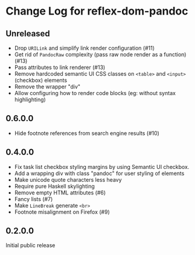 # Change Log for reflex-dom-pandoc

## Unreleased

- Drop `URILink` and simplify link render configuration (#11)
- Get rid of `PandocRaw` complexity (pass raw node render as a function) (#13)
- Pass attributes to link renderer (#13)
- Remove hardcoded semantic UI CSS classes on `<table>` and `<input>` (checkbox) elements
- Remove the wrapper "div"
- Allow configuring how to render code blocks (eg: without syntax highlighting)

## 0.6.0.0

- Hide footnote references from search engine results (#10)

## 0.4.0.0

- Fix task list checkbox styling margins by using Semantic UI checkbox.
- Add a wrapping div with class "pandoc" for user styling of elements
- Make unicode quote characters less heavy
- Require pure Haskell skylighting
- Remove empty HTML attributes (#6)
- Fancy lists (#7)
- Make `LineBreak` generate `<br>`
- Footnote misalignment on Firefox (#9)

## 0.2.0.0

Initial public release
